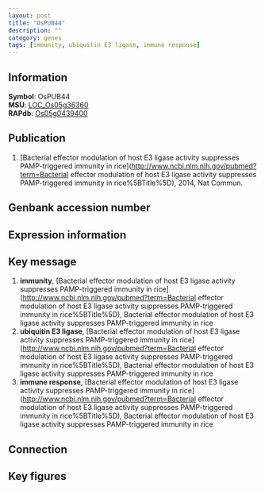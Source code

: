 ```yaml
---
layout: post
title: "OsPUB44"
description: ""
category: genes
tags: [immunity, ubiquitin E3 ligase, immune response]
---
```


## Information
__Symbol__: OsPUB44  
__MSU__: [LOC_Os05g36360](http://rice.plantbiology.msu.edu/cgi-bin/ORF_infopage.cgi?orf=LOC_Os05g36360)  
__RAPdb__: [Os05g0439400](http://rapdb.dna.affrc.go.jp/viewer/gbrowse_details/irgsp1?name=Os05g0439400)  

## Publication
1. [Bacterial effector modulation of host E3 ligase activity suppresses PAMP-triggered immunity in rice](http://www.ncbi.nlm.nih.gov/pubmed?term=Bacterial effector modulation of host E3 ligase activity suppresses PAMP-triggered immunity in rice%5BTitle%5D), 2014, Nat Commun.

## Genbank accession number

## Expression information

## Key message
1. __immunity__, [Bacterial effector modulation of host E3 ligase activity suppresses PAMP-triggered immunity in rice](http://www.ncbi.nlm.nih.gov/pubmed?term=Bacterial effector modulation of host E3 ligase activity suppresses PAMP-triggered immunity in rice%5BTitle%5D), Bacterial effector modulation of host E3 ligase activity suppresses PAMP-triggered immunity in rice
2. __ubiquitin E3 ligase__, [Bacterial effector modulation of host E3 ligase activity suppresses PAMP-triggered immunity in rice](http://www.ncbi.nlm.nih.gov/pubmed?term=Bacterial effector modulation of host E3 ligase activity suppresses PAMP-triggered immunity in rice%5BTitle%5D), Bacterial effector modulation of host E3 ligase activity suppresses PAMP-triggered immunity in rice
3. __immune response__, [Bacterial effector modulation of host E3 ligase activity suppresses PAMP-triggered immunity in rice](http://www.ncbi.nlm.nih.gov/pubmed?term=Bacterial effector modulation of host E3 ligase activity suppresses PAMP-triggered immunity in rice%5BTitle%5D), Bacterial effector modulation of host E3 ligase activity suppresses PAMP-triggered immunity in rice

## Connection

## Key figures


